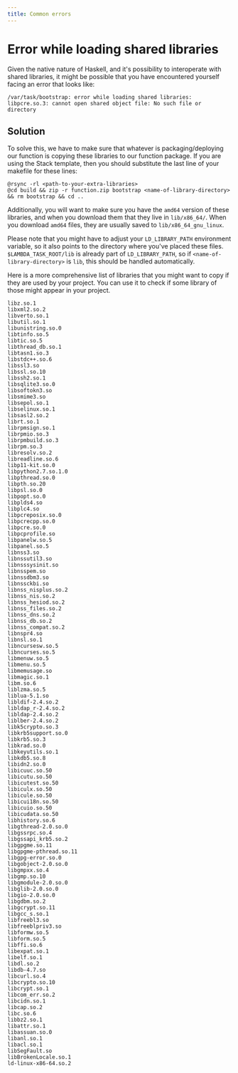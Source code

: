 ```yaml
---
title: Common errors
---
```


# Error while loading shared libraries

Given the native nature of Haskell, and it's possibility to interoperate with shared libraries,
it might be possible that you have encountered yourself facing an error that looks like:

```text
/var/task/bootstrap: error while loading shared libraries: libpcre.so.3: cannot open shared object file: No such file or directory
```

## Solution

To solve this, we have to make sure that whatever is packaging/deploying our function is copying these libraries to our function package. If you are using the Stack template, then you should substitute the last line of your makefile for these lines:

```text
@rsync -rl <path-to-your-extra-libraries>
@cd build && zip -r function.zip bootstrap <name-of-library-directory> && rm bootstrap && cd ..
```

Additionally, you will want to make sure you have the `amd64` version of these libraries, and when you download them that they live in `lib/x86_64/`. When you download `amd64` files, they are usually saved to `lib/x86_64_gnu_linux`.

Please note that you might have to adjust your `LD_LIBRARY_PATH` environment variable, so it also points to the directory where you've
placed these files. `$LAMBDA_TASK_ROOT/lib` is already part of `LD_LIBRARY_PATH`, so if `<name-of-library-directory>` is `lib`, this should be handled automatically.

Here is a more comprehensive list of libraries that you might want to copy if they are used by your project. You can use it to check if
some library of those might appear in your project.

```text
libz.so.1
libxml2.so.2
libverto.so.1
libutil.so.1
libunistring.so.0
libtinfo.so.5
libtic.so.5
libthread_db.so.1
libtasn1.so.3
libstdc++.so.6
libssl3.so
libssl.so.10
libssh2.so.1
libsqlite3.so.0
libsoftokn3.so
libsmime3.so
libsepol.so.1
libselinux.so.1
libsasl2.so.2
librt.so.1
librpmsign.so.1
librpmio.so.3
librpmbuild.so.3
librpm.so.3
libresolv.so.2
libreadline.so.6
libp11-kit.so.0
libpython2.7.so.1.0
libpthread.so.0
libpth.so.20
libpsl.so.0
libpopt.so.0
libplds4.so
libplc4.so
libpcreposix.so.0
libpcrecpp.so.0
libpcre.so.0
libpcprofile.so
libpanelw.so.5
libpanel.so.5
libnss3.so
libnssutil3.so
libnsssysinit.so
libnsspem.so
libnssdbm3.so
libnssckbi.so
libnss_nisplus.so.2
libnss_nis.so.2
libnss_hesiod.so.2
libnss_files.so.2
libnss_dns.so.2
libnss_db.so.2
libnss_compat.so.2
libnspr4.so
libnsl.so.1
libncursesw.so.5
libncurses.so.5
libmenuw.so.5
libmenu.so.5
libmemusage.so
libmagic.so.1
libm.so.6
liblzma.so.5
liblua-5.1.so
libldif-2.4.so.2
libldap_r-2.4.so.2
libldap-2.4.so.2
liblber-2.4.so.2
libk5crypto.so.3
libkrb5support.so.0
libkrb5.so.3
libkrad.so.0
libkeyutils.so.1
libkdb5.so.8
libidn2.so.0
libicuuc.so.50
libicutu.so.50
libicutest.so.50
libiculx.so.50
libicule.so.50
libicui18n.so.50
libicuio.so.50
libicudata.so.50
libhistory.so.6
libgthread-2.0.so.0
libgssrpc.so.4
libgssapi_krb5.so.2
libgpgme.so.11
libgpgme-pthread.so.11
libgpg-error.so.0
libgobject-2.0.so.0
libgmpxx.so.4
libgmp.so.10
libgmodule-2.0.so.0
libglib-2.0.so.0
libgio-2.0.so.0
libgdbm.so.2
libgcrypt.so.11
libgcc_s.so.1
libfreebl3.so
libfreeblpriv3.so
libformw.so.5
libform.so.5
libffi.so.6
libexpat.so.1
libelf.so.1
libdl.so.2
libdb-4.7.so
libcurl.so.4
libcrypto.so.10
libcrypt.so.1
libcom_err.so.2
libcidn.so.1
libcap.so.2
libc.so.6
libbz2.so.1
libattr.so.1
libassuan.so.0
libanl.so.1
libacl.so.1
libSegFault.so
libBrokenLocale.so.1
ld-linux-x86-64.so.2
```
